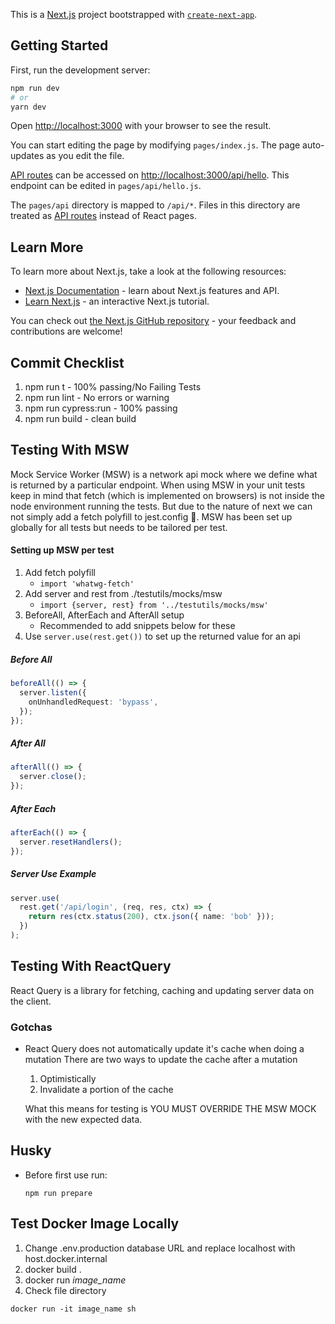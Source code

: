 This is a [Next.js](https://nextjs.org/) project bootstrapped with [`create-next-app`](https://github.com/vercel/next.js/tree/canary/packages/create-next-app).

## Getting Started

First, run the development server:

```bash
npm run dev
# or
yarn dev
```

Open [http://localhost:3000](http://localhost:3000) with your browser to see the result.

You can start editing the page by modifying `pages/index.js`. The page auto-updates as you edit the file.

[API routes](https://nextjs.org/docs/api-routes/introduction) can be accessed on [http://localhost:3000/api/hello](http://localhost:3000/api/hello). This endpoint can be edited in `pages/api/hello.js`.

The `pages/api` directory is mapped to `/api/*`. Files in this directory are treated as [API routes](https://nextjs.org/docs/api-routes/introduction) instead of React pages.

## Learn More

To learn more about Next.js, take a look at the following resources:

- [Next.js Documentation](https://nextjs.org/docs) - learn about Next.js features and API.
- [Learn Next.js](https://nextjs.org/learn) - an interactive Next.js tutorial.

You can check out [the Next.js GitHub repository](https://github.com/vercel/next.js/) - your feedback and contributions are welcome!

## Commit Checklist

1. npm run t - 100% passing/No Failing Tests
2. npm run lint - No errors or warning
3. npm run cypress:run - 100% passing
4. npm run build - clean build

## Testing With MSW

Mock Service Worker (MSW) is a network api mock where we define what is returned by a particular endpoint. When using MSW in your unit tests keep in mind that fetch (which is implemented on browsers) is not inside the node environment running the tests. But due to the nature of next we can not simply add a fetch polyfill to jest.config 🙁. MSW has been set up globally for all tests but needs to be tailored per test.

#### Setting up MSW per test

1. Add fetch polyfill
   - `import 'whatwg-fetch'`
2. Add server and rest from ./testutils/mocks/msw
   - `import {server, rest} from '../testutils/mocks/msw'`
3. BeforeAll, AfterEach and AfterAll setup
   - Recommended to add snippets below for these
4. Use `server.use(rest.get())` to set up the returned value for an api

##### Before All

```ts
beforeAll(() => {
  server.listen({
    onUnhandledRequest: 'bypass',
  });
});
```

##### After All

```ts
afterAll(() => {
  server.close();
});
```

##### After Each

```ts
afterEach(() => {
  server.resetHandlers();
});
```

##### Server Use Example

```ts
server.use(
  rest.get('/api/login', (req, res, ctx) => {
    return res(ctx.status(200), ctx.json({ name: 'bob' }));
  })
);
```

## Testing With ReactQuery

React Query is a library for fetching, caching and updating server data on the client.

### Gotchas

- React Query does not automatically update it's cache when doing a mutation
  There are two ways to update the cache after a mutation

  1. Optimistically
  2. Invalidate a portion of the cache

  What this means for testing is YOU MUST OVERRIDE THE MSW MOCK with the new expected data.

## Husky

- Before first use run:
  ```
  npm run prepare
  ```

## Test Docker Image Locally

1. Change .env.production database URL and replace localhost with host.docker.internal
2. docker build .
3. docker run _image_name_
4. Check file directory

```
docker run -it image_name sh
```
